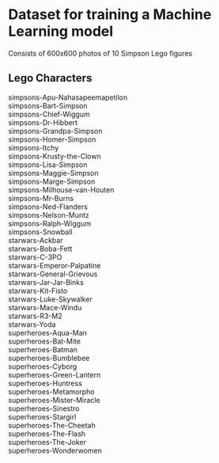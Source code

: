 # Dataset for training a Machine Learning model

Consists of 600x600 photos of 10 Simpson Lego figures

## Lego Characters
simpsons-Apu-Nahasapeemapetilon    
simpsons-Bart-Simpson    
simpsons-Chief-Wiggum    
simpsons-Dr-Hibbert    
simpsons-Grandpa-Simpson    
simpsons-Homer-Simpson    
simpsons-Itchy    
simpsons-Krusty-the-Clown    
simpsons-Lisa-Simpson    
simpsons-Maggie-Simpson    
simpsons-Marge-Simpson    
simpsons-Milhouse-van-Houten    
simpsons-Mr-Burns    
simpsons-Ned-Flanders    
simpsons-Nelson-Muntz    
simpsons-Ralph-Wiggum    
simpsons-Snowball    
starwars-Ackbar    
starwars-Boba-Fett    
starwars-C-3PO    
starwars-Emperor-Palpatine    
starwars-General-Grievous    
starwars-Jar-Jar-Binks    
starwars-Kit-Fisto    
starwars-Luke-Skywalker    
starwars-Mace-Windu    
starwars-R3-M2    
starwars-Yoda    
superheroes-Aqua-Man    
superheroes-Bat-Mite    
superheroes-Batman    
superheroes-Bumblebee    
superheroes-Cyborg    
superheroes-Green-Lantern    
superheroes-Huntress    
superheroes-Metamorpho    
superheroes-Mister-Miracle    
superheroes-Sinestro    
superheroes-Stargirl    
superheroes-The-Cheetah    
superheroes-The-Flash    
superheroes-The-Joker    
superheroes-Wonderwomen    
